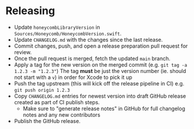 # Releasing

- Update `honeycombLibraryVersion` in `Sources/Honeycomb/HoneycombVersion.swift`.
- Update `CHANGELOG.md` with the changes since the last release.
- Commit changes, push, and open a release preparation pull request for review.
- Once the pull request is merged, fetch the updated `main` branch.
- Apply a tag for the new version on the merged commit (e.g. `git tag -a 1.2.3 -m "1.2.3"`) The tag **must** be just the version number (ie. should not start with a `v`) in order for Xcode to pick it up
- Push the tag upstream (this will kick off the release pipeline in CI) e.g. `git push origin 1.2.3`
- Copy `CHANGELOG.md` entries for newest version into draft GitHub release created as part of CI publish steps.
  - Make sure to "generate release notes" in GitHub for full changelog notes and any new contributors
- Publish the GitHub release.
